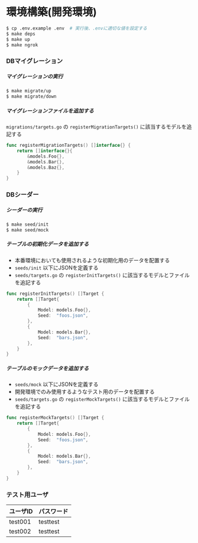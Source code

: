 # 環境構築(開発環境)

```bash
$ cp .env.example .env  # 実行後、.envに適切な値を設定する
$ make deps
$ make up
$ make ngrok
```

### DBマイグレーション

##### マイグレーションの実行

```bash
$ make migrate/up
$ make migrate/down
```

##### マイグレーションファイルを追加する

`migrations/targets.go` の `registerMigrationTargets()` に該当するモデルを追記する

```go
func registerMigrationTargets() []interface{} {
	return []interface{}{
		&models.Foo{},
		&models.Bar{},
		&models.Baz{},
	}
}
```

### DBシーダー

##### シーダーの実行

```bash
$ make seed/init
$ make seed/mock
```

##### テーブルの初期化データを追加する

- 本番環境においても使用されるような初期化用のデータを配置する
- `seeds/init` 以下にJSONを定義する
- `seeds/targets.go` の `registerInitTargets()` に該当するモデルとファイルを追記する

```go
func registerInitTargets() []Target {
	return []Target{
		{
			Model: models.Foo{},
			Seed:  "foos.json",
		},
		{
			Model: models.Bar{},
			Seed:  "bars.json",
		},
	}
}
```

##### テーブルのモックデータを追加する

- `seeds/mock` 以下にJSONを定義する
- 開発環境でのみ使用するようなテスト用のデータを配置する
- `seeds/targets.go` の `registerMockTargets()` に該当するモデルとファイルを追記する

```go
func registerMockTargets() []Target {
	return []Target{
		{
			Model: models.Foo{},
			Seed:  "foos.json",
		},
		{
			Model: models.Bar{},
			Seed:  "bars.json",
		},
	}
}
```

### テスト用ユーザ

|ユーザID|パスワード|
|:--|:--|
|test001|testtest|
|test002|testtest|
